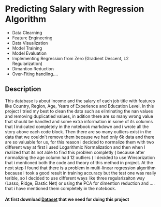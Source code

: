 # Predicting Salary with Regression Algorithm

+ Data Clearning
+ Feature Engineering
+ Data Visualization
+ Model Training
+ Model Evaluation
+ Implementing Regression from Zero (Gradient Descent, L2 Regularization)
+ Dimantion Reduction
+ Over-Fiting handling....

## Description
This database is about Income and the salary of each job title with features like Country, Region, Age, Years of Experience and Education Level, In this project I tried my best to clean the data such as eliminating the nan values and removing duplicatied values, in adition there are so many wrong value that should be handled and some extra information in some of its columns that I indicated completely in the notebook markdown and i wrote all the story above each code block.
Then there are so many outliers exist in the data that we couldn't remove them because we had only 6k data and there are so valuable for us, for this reason i decided to normalize them with two different way at first i used Logarithmic Normalization and then when I realized that its not able to find this problem completly ( because after normalizing the age column had 12 outliers ) I decided to use Winsorization that i mentioned both the code and theory of this method in project. 
At the next step I found that there is a problem in multi-linear regression algorithm because I took a good result in training accuracy but the test one was really terible, so I decided to use different ways like three regularizaiton way (Lasso, Ridge, Elastic Net) or using the PCA for dimention reduction and .... that i have mentioned them completely in the notebook.
<h4>At first download <a href="https://drive.google.com/drive/folders/1nWPOFxK3YEh8MVKdWs8A37lXmhbx-7al?usp=sharing">Dataset</a> that we need for doing this project</h4>
